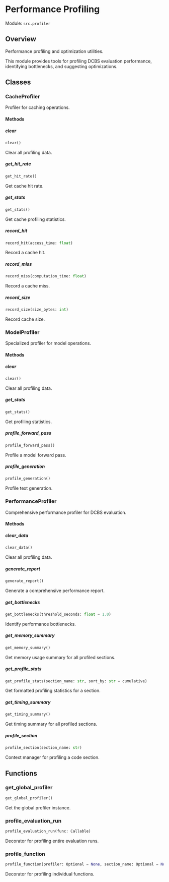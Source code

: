 # Performance Profiling

Module: `src.profiler`

## Overview

Performance profiling and optimization utilities.

This module provides tools for profiling DCBS evaluation performance,
identifying bottlenecks, and suggesting optimizations.

## Classes

### CacheProfiler

Profiler for caching operations.

#### Methods

##### clear

```python
clear()
```

Clear all profiling data.

##### get_hit_rate

```python
get_hit_rate()
```

Get cache hit rate.

##### get_stats

```python
get_stats()
```

Get cache profiling statistics.

##### record_hit

```python
record_hit(access_time: float)
```

Record a cache hit.

##### record_miss

```python
record_miss(computation_time: float)
```

Record a cache miss.

##### record_size

```python
record_size(size_bytes: int)
```

Record cache size.


### ModelProfiler

Specialized profiler for model operations.

#### Methods

##### clear

```python
clear()
```

Clear all profiling data.

##### get_stats

```python
get_stats()
```

Get profiling statistics.

##### profile_forward_pass

```python
profile_forward_pass()
```

Profile a model forward pass.

##### profile_generation

```python
profile_generation()
```

Profile text generation.


### PerformanceProfiler

Comprehensive performance profiler for DCBS evaluation.

#### Methods

##### clear_data

```python
clear_data()
```

Clear all profiling data.

##### generate_report

```python
generate_report()
```

Generate a comprehensive performance report.

##### get_bottlenecks

```python
get_bottlenecks(threshold_seconds: float = 1.0)
```

Identify performance bottlenecks.

##### get_memory_summary

```python
get_memory_summary()
```

Get memory usage summary for all profiled sections.

##### get_profile_stats

```python
get_profile_stats(section_name: str, sort_by: str = cumulative)
```

Get formatted profiling statistics for a section.

##### get_timing_summary

```python
get_timing_summary()
```

Get timing summary for all profiled sections.

##### profile_section

```python
profile_section(section_name: str)
```

Context manager for profiling a code section.


## Functions

### get_global_profiler

```python
get_global_profiler()
```

Get the global profiler instance.

### profile_evaluation_run

```python
profile_evaluation_run(func: Callable)
```

Decorator for profiling entire evaluation runs.

### profile_function

```python
profile_function(profiler: Optional = None, section_name: Optional = None)
```

Decorator for profiling individual functions.
